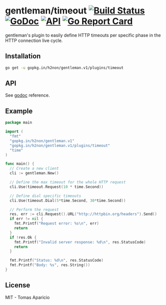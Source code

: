 # gentleman/timeout [![Build Status](https://travis-ci.org/h2non/gentleman.png)](https://travis-ci.org/h2non/gentleman) [![GoDoc](https://godoc.org/github.com/h2non/gentleman/plugins/timeout?status.svg)](https://godoc.org/github.com/h2non/gentleman/plugins/timeout) [![API](https://img.shields.io/badge/api-beta-green.svg?style=flat)](https://godoc.org/github.com/h2non/gentleman/plugins/timeout) [![Go Report Card](https://goreportcard.com/badge/github.com/h2non/gentleman/plugins/timeout)](https://goreportcard.com/report/github.com/h2non/gentleman/plugins/timeout)
 
gentleman's plugin to easily define HTTP timeouts per specific phase in the HTTP connection live cycle.

## Installation

```bash
go get -u gopkg.in/h2non/gentleman.v1/plugins/timeout
```

## API

See [godoc](https://godoc.org/github.com/h2non/gentleman/plugins/timeout) reference.

## Example

```go
package main

import (
  "fmt"
  "gopkg.in/h2non/gentleman.v1"
  "gopkg.in/h2non/gentleman.v1/plugins/timeout"
  "time"
)

func main() {
  // Create a new client
  cli := gentleman.New()

  // Define the max timeout for the whole HTTP request
  cli.Use(timeout.Request(10 * time.Second))

  // Define dial specific timeouts
  cli.Use(timeout.Dial(5*time.Second, 30*time.Second))

  // Perform the request
  res, err := cli.Request().URL("http://httpbin.org/headers").Send()
  if err != nil {
    fmt.Printf("Request error: %s\n", err)
    return
  }
  if !res.Ok {
    fmt.Printf("Invalid server response: %d\n", res.StatusCode)
    return
  }

  fmt.Printf("Status: %d\n", res.StatusCode)
  fmt.Printf("Body: %s", res.String())
}
```

## License

MIT - Tomas Aparicio
